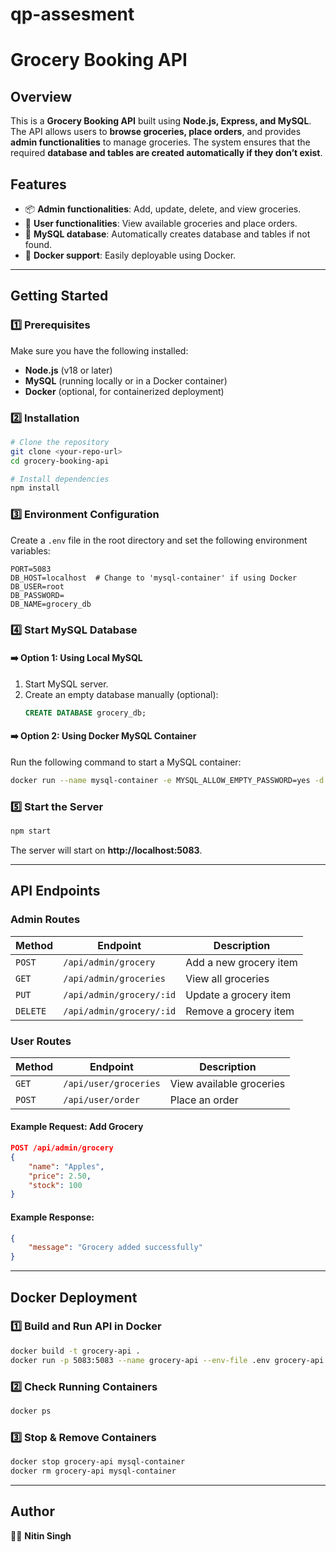 # qp-assesment

# Grocery Booking API

## **Overview**
This is a **Grocery Booking API** built using **Node.js, Express, and MySQL**. The API allows users to **browse groceries, place orders**, and provides **admin functionalities** to manage groceries. The system ensures that the required **database and tables are created automatically if they don’t exist**.

## **Features**
- 📦 **Admin functionalities**: Add, update, delete, and view groceries.
- 🛒 **User functionalities**: View available groceries and place orders.
- 💾 **MySQL database**: Automatically creates database and tables if not found.
- 🐳 **Docker support**: Easily deployable using Docker.

---

## **Getting Started**
### **1️⃣ Prerequisites**
Make sure you have the following installed:
- **Node.js** (v18 or later)
- **MySQL** (running locally or in a Docker container)
- **Docker** (optional, for containerized deployment)

### **2️⃣ Installation**
```sh
# Clone the repository
git clone <your-repo-url>
cd grocery-booking-api

# Install dependencies
npm install
```

### **3️⃣ Environment Configuration**
Create a `.env` file in the root directory and set the following environment variables:
```env
PORT=5083
DB_HOST=localhost  # Change to 'mysql-container' if using Docker
DB_USER=root
DB_PASSWORD=
DB_NAME=grocery_db
```

### **4️⃣ Start MySQL Database**
#### **➡️ Option 1: Using Local MySQL**
1. Start MySQL server.
2. Create an empty database manually (optional):
   ```sql
   CREATE DATABASE grocery_db;
   ```

#### **➡️ Option 2: Using Docker MySQL Container**
Run the following command to start a MySQL container:
```sh
docker run --name mysql-container -e MYSQL_ALLOW_EMPTY_PASSWORD=yes -d -p 3306:3306 mysql:5.7
```

### **5️⃣ Start the Server**
```sh
npm start
```
The server will start on **http://localhost:5083**.

---

## **API Endpoints**
### **Admin Routes**
| Method | Endpoint | Description |
|--------|---------|-------------|
| `POST` | `/api/admin/grocery` | Add a new grocery item |
| `GET`  | `/api/admin/groceries` | View all groceries |
| `PUT`  | `/api/admin/grocery/:id` | Update a grocery item |
| `DELETE` | `/api/admin/grocery/:id` | Remove a grocery item |

### **User Routes**
| Method | Endpoint | Description |
|--------|---------|-------------|
| `GET`  | `/api/user/groceries` | View available groceries |
| `POST` | `/api/user/order` | Place an order |

#### **Example Request: Add Grocery**
```json
POST /api/admin/grocery
{
    "name": "Apples",
    "price": 2.50,
    "stock": 100
}
```

#### **Example Response:**
```json
{
    "message": "Grocery added successfully"
}
```

---

## **Docker Deployment**
### **1️⃣ Build and Run API in Docker**
```sh
docker build -t grocery-api .
docker run -p 5083:5083 --name grocery-api --env-file .env grocery-api
```

### **2️⃣ Check Running Containers**
```sh
docker ps
```

### **3️⃣ Stop & Remove Containers**
```sh
docker stop grocery-api mysql-container
docker rm grocery-api mysql-container
```
---

## **Author**
👨‍💻 **Nitin Singh**
